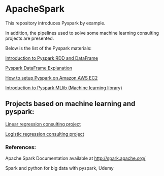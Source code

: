 <h1>ApacheSpark</h1> 

This repository introduces Pyspark by example. 

In addition, the pipelines used to solve some machine learning consulting projects are presented.

Below is the list of the Pyspark materials:

<a href="pyspark-test.ipynb">Introduction to Pyspark RDD and DataFrame</a>

<a href="dataFrame-basics.ipynb">Pyspark DataFrame Explanation</a>

<a href="PySpark-AWS-EC2.ipynb">How to setup Pyspark on Amazon AWS EC2 </a>

<a href="pyspark-MLlib.ipynb"> Introduction to Pyspark MLlib (Machine learning library) </a>

## Projects based on machine learning and pyspark:

<a href="Linear_Regression_Consulting_Project.ipynb"> Linear regression consulting project </a>

<a href="Logistic_Regression_Consulting_Project.ipynb"> Logistic regression consulting project </a>




<h3>References:</h3>

Apache Spark Documentation available at http://spark.apache.org/

Spark and python for big data with pyspark, Udemy


